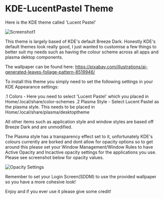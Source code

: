 # KDE-LucentPastel Theme
Here is the KDE theme called 'Lucent Pastel'

![Screenshot1](https://github.com/KnifeyZA/KDE-LucentPastel/assets/169835102/d9255813-04a9-4b34-86ef-fbea7323ee32)

This theme is largely based of KDE's default Breeze Dark. Honestly KDE's default themes look really good, I just wanted to customise a few things to better suit my needs such as having the colour scheme across all apps and plasma dektop components.

The wallpaper can be found here:
https://pixabay.com/illustrations/ai-generated-leaves-foliage-pattern-8519946/

To install this theme you simply need to set the following settings in your KDE Appearance settings: 

.1  Colors - Here you need to select 'Lucent Pastel' which you placed in Home/.local/share/color-schemes
.2  Plasma Style - Select Lucent Pastel as the plasma style. This needs to be placed in Home/.local/share/plasma/desktoptheme

All other items such as application style and window styles are based off Breeze Dark and are unmodified.

The Plasma style has a transparency effect set to it, unfortunately KDE's colours currently are borked and dont allow for opacity options so to get around this please set your Window Management/Window Rules to have Active Opacity and Incactive opacity settings for the applications you use. Please see screenshot below for opacity values.

![Opacity Settings](https://github.com/KnifeyZA/KDE-LucentPastel/assets/169835102/44f05ebb-6504-49c8-95a3-dad0409ddc71)

Remember to set your Login Screen(SDDM) to use the provided wallpaper so you have a more cohesive look!

Enjoy and if you ever use it please give some credit! 
